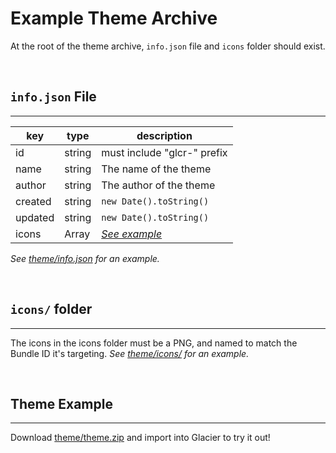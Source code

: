 # Example Theme Archive
At the root of the theme archive, `info.json` file and `icons` folder should exist.

<br>

## `info.json` File
---

key | type | description
----|-----|----
id  | string | must include "glcr-" prefix
name | string | The name of the theme
author | string | The author of the theme
created | string | `new Date().toString()`
updated | string | `new Date().toString()`
icons | Array | *[See example](theme/info.json)*

*See [theme/info.json](theme/info.json) for an example.*

<br>


## `icons/` folder
---
The icons in the icons folder must be a PNG, and named to match the Bundle ID it's targeting.
*See [theme/icons/](theme/icons/) for an example.*

<br>

## Theme Example
---
Download [theme/theme.zip](theme/theme.zip) and import into Glacier to try it out!